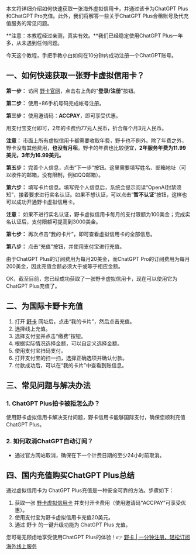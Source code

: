 本文将详细介绍如何快速获取一张海外虚拟信用卡，并通过该卡为ChatGPT Plus和ChatGPT Pro充值。此外，我们将解答一些关于ChatGPT Plus合租账号及代充值服务的常见问题。

**注意：本教程经过亲测，真实有效。**我们已经稳定使用ChatGPT Plus一年多，从未遇到任何问题。

今天这个教程，手把手教小白如何在10分钟内成功注册一个ChatGPT账号。

## 一、如何快速获取一张野卡虚拟信用卡？

**第一步：** 访问 [野卡官网](https://bit.ly/bewildcard)，点击右上角的“**登录/注册**”按钮。

**第二步：** 使用+86手机号码完成帐号注册。

**第三步：** 使用邀请码：**ACCPAY**，即可享受优惠。

用支付宝支付即可，2年的卡费约77元人民币，折合每个月3元人民币。

**注意：** 市面上所有虚拟信用卡都需要收取年费，野卡也不例外。除了年费之外，野卡没有其他费用，**也没有月租**。野卡的年费也比较便宜，**2年服务年费为11.99美元，3年为16.99美元。**

**第五步：** 完善个人信息，点击“下一步”按钮。这里需要填写姓名、邮箱地址（可以收件的邮箱，没有限制，例如QQ邮箱）。

**第六步：** 填写卡片信息。填写完个人信息后，系统会提示阅读“OpenAI封禁须知”，接着要求进行实名认证。如果不想认证，可以点击“**暂不认证**”按钮，这样也可以成功开通野卡虚拟信用卡。

**注意：** 如果不进行实名认证，野卡虚拟信用卡每月的支付限额为100美金；完成实名认证后，支付限额可提高到3000美金。

**第七步：** 再次点击“我的卡片”，即可查看虚拟信用卡的全部信息。

**第八步：** 点击“充值”按钮，并使用支付宝进行充值。

由于ChatGPT Plus的订阅费用为每月20美金，而ChatGPT Pro的订阅费用为每月200美金，因此充值金额必须大于或等于相应金额。

OK，截至目前，您已经成功获取了一张野卡虚拟信用卡，现在可以使用它为ChatGPT Plus充值了。

## 二、为国际卡野卡充值

1. 打开 [野卡](https://bit.ly/bewildcard) 网址后，点击“我的卡片”，然后点击充值。
2. 选择线上充值。
3. 选择支付宝并点击“缴费”按钮。
4. 根据实际情况选择金额，可以自定义选择金额。
5. 使用支付宝扫码支付。
6. 打开支付宝的扫一扫，选择正确选项并确认付款。
7. 付款成功后，可以在“我的卡片”中查看到账信息。

## 三、常见问题与解决办法

### 1. ChatGPT Plus拍卡被拒怎么办？

使用野卡虚拟信用卡解决支付问题，野卡信用卡能够国际支付，确保您顺利充值ChatGPT Plus。

### 2. 如何取消ChatGPT自动订阅？

- 通过官方网站取消，确保在下一个计费日期的至少24小时前取消。

## 四、国内充值购买ChatGPT Plus总结

通过虚拟信用卡为 ChatGPT Plus充值是一种安全可靠的方法。步骤如下：

1. 获取一张 [野卡虚拟信用卡](https://bit.ly/bewildcard) 并支付开卡费用（使用邀请码“ACCPAY”可享受优惠）。
2. 使用支付宝为野卡虚拟信用卡充值20美元。
3. 通过 野卡 的一键升级功能为 ChatGPT Plus 充值。

您可毫无顾虑地享受使用ChatGPT Plus的体验！👉 [野卡 | 一分钟注册，轻松订阅海外线上服务](https://bit.ly/bewildcard)